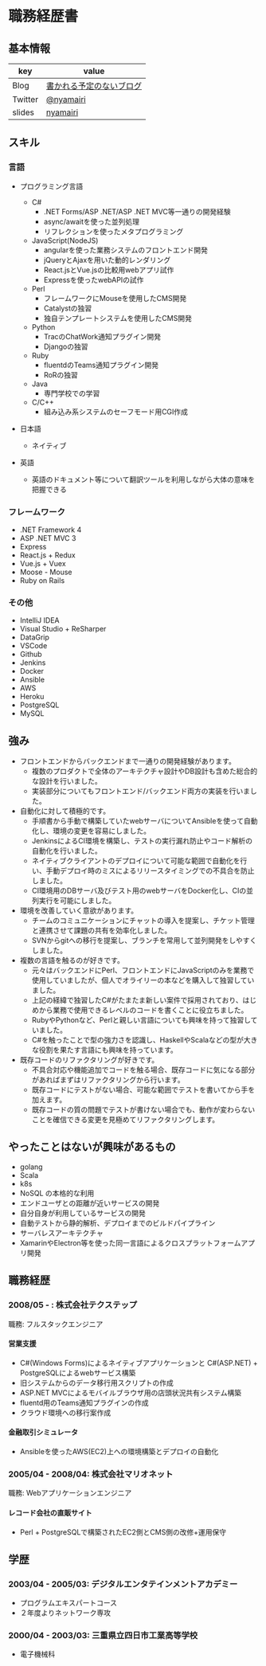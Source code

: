 # 職務経歴書

## 基本情報

|key|value|
|---|-----|
|Blog|[書かれる予定のないブログ](http://nyamairi.hatenablog.jp/)|
|Twitter|[@nyamairi](https://twitter.com/nyamairi)|
|slides|[nyamairi](https://slid.es/nyamairi)|

## スキル

### 言語

- プログラミング言語
  - C#
    - .NET Forms/ASP .NET/ASP .NET MVC等一通りの開発経験
    - async/awaitを使った並列処理
    - リフレクションを使ったメタプログラミング
  - JavaScript(NodeJS)
    - angularを使った業務システムのフロントエンド開発
    - jQueryとAjaxを用いた動的レンダリング
    - React.jsとVue.jsの比較用webアプリ試作
    - Expressを使ったwebAPIの試作
  - Perl
    - フレームワークにMouseを使用したCMS開発
    - Catalystの独習
    - 独自テンプレートシステムを使用したCMS開発
  - Python
    - TracのChatWork通知プラグイン開発
    - Djangoの独習
  - Ruby
    - fluentdのTeams通知プラグイン開発
    - RoRの独習
  - Java
    - 専門学校での学習
  - C/C++
    - 組み込み系システムのセーフモード用CGI作成

- 日本語
  - ネイティブ
- 英語
  - 英語のドキュメント等について翻訳ツールを利用しながら大体の意味を把握できる

### フレームワーク

- .NET Framework 4
- ASP .NET MVC 3
- Express
- React.js + Redux
- Vue.js + Vuex
- Moose - Mouse
- Ruby on Rails

### その他

- IntelliJ IDEA
- Visual Studio + ReSharper
- DataGrip
- VSCode
- Github
- Jenkins
- Docker
- Ansible
- AWS
- Heroku
- PostgreSQL
- MySQL

## 強み

- フロントエンドからバックエンドまで一通りの開発経験があります。
  - 複数のプロダクトで全体のアーキテクチャ設計やDB設計も含めた総合的な設計を行いました。
  - 実装部分についてもフロントエンド/バックエンド両方の実装を行いました。
- 自動化に対して積極的です。
  - 手順書から手動で構築していたwebサーバについてAnsibleを使って自動化し、環境の変更を容易にしました。
  - JenkinsによるCI環境を構築し、テストの実行漏れ防止やコード解析の自動化を行いました。
  - ネイティブクライアントのデプロイについて可能な範囲で自動化を行い、手動デプロイ時のミスによるリリースタイミングでの不具合を防止しました。
  - CI環境用のDBサーバ及びテスト用のwebサーバをDocker化し、CIの並列実行を可能にしました。
- 環境を改善していく意欲があります。
  - チームのコミュニケーションにチャットの導入を提案し、チケット管理と連携させて課題の共有を効率化しました。
  - SVNからgitへの移行を提案し、ブランチを常用して並列開発をしやすくしました。
- 複数の言語を触るのが好きです。
  - 元々はバックエンドにPerl、フロントエンドにJavaScriptのみを業務で使用していましたが、個人でオライリーの本などを購入して独習していました。
  - 上記の経緯で独習したC#がたまたま新しい案件で採用されており、はじめから業務で使用できるレベルのコードを書くことに役立ちました。
  - RubyやPythonなど、Perlと親しい言語についても興味を持って独習していました。
  - C#を触ったことで型の強力さを認識し、HaskellやScalaなどの型が大きな役割を果たす言語にも興味を持っています。
- 既存コードのリファクタリングが好きです。
  - 不具合対応や機能追加でコードを触る場合、既存コードに気になる部分があればまずはリファクタリングから行います。
  - 既存コードにテストがない場合、可能な範囲でテストを書いてから手を加えます。
  - 既存コードの質の問題でテストが書けない場合でも、動作が変わらないことを確信できる変更を見極めてリファクタリングします。

## やったことはないが興味があるもの

- golang
- Scala
- k8s
- NoSQL の本格的な利用
- エンドユーザとの距離が近いサービスの開発
- 自分自身が利用しているサービスの開発
- 自動テストから静的解析、デプロイまでのビルドパイプライン
- サーバレスアーキテクチャ
- XamarinやElectron等を使った同一言語によるクロスプラットフォームアプリ開発

## 職務経歴

### 2008/05 - : 株式会社テクステップ

職務: フルスタックエンジニア

#### 営業支援

- C#(Windows Forms)によるネイティブアプリケーションと C#(ASP.NET) + PostgreSQLによるwebサービス構築
- 旧システムからのデータ移行用スクリプトの作成
- ASP.NET MVCによるモバイルブラウザ用の店頭状況共有システム構築
- fluentd用のTeams通知プラグインの作成
- クラウド環境への移行案作成

#### 金融取引シミュレータ

- Ansibleを使ったAWS(EC2)上への環境構築とデプロイの自動化

### 2005/04 - 2008/04: 株式会社マリオネット

職務: Webアプリケーションエンジニア

#### レコード会社の直販サイト

- Perl + PostgreSQLで構築されたEC2側とCMS側の改修+運用保守

## 学歴

### 2003/04 - 2005/03: デジタルエンタテインメントアカデミー

- プログラムエキスパートコース
- ２年度よりネットワーク専攻

### 2000/04 - 2003/03: 三重県立四日市工業高等学校

- 電子機械科
